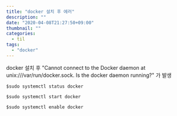 ```yaml
---
title: "docker 설치 후 에러"
description: ""
date: "2020-04-08T21:27:50+09:00"
thumbnail: ""
categories:
  - til
tags:
  - "docker"
---
```



docker 설치 후 "Cannot connect to the Docker daemon at unix:///var/run/docker.sock. Is the docker daemon running?" 가 발생  

```shell
$sudo systemctl status docker

$sudo systemctl start docker

$sudo systemctl enable docker
```
